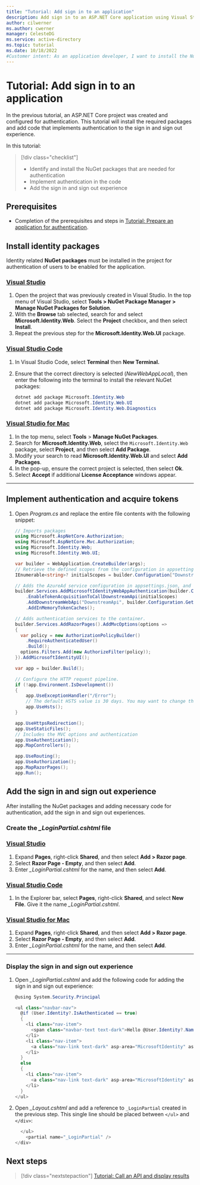 ```yaml
---
title: "Tutorial: Add sign in to an application"
description: Add sign in to an ASP.NET Core application using Visual Studio.
author: cilwerner
ms.author: cwerner
manager: CelesteDG
ms.service: active-directory
ms.topic: tutorial
ms.date: 10/18/2022
#Customer intent: As an application developer, I want to install the NuGet packages necessary for authentication in my IDE, and implement authentication in my web app.
---
```


# Tutorial: Add sign in to an application

In the previous tutorial, an ASP.NET Core project was created and configured for authentication. This tutorial will install the required packages and add code that implements authentication to the sign in and sign out experience.

In this tutorial:

> [!div class="checklist"]
> * Identify and install the NuGet packages that are needed for authentication
> * Implement authentication in the code
> * Add the sign in and sign out experience

## Prerequisites

* Completion of the prerequisites and steps in [Tutorial: Prepare an application for authentication](web-app-tutorial-02-prepare-application.md).

## Install identity packages

Identity related **NuGet packages** must be installed in the project for authentication of users to be enabled for the application.

### [Visual Studio](#tab/visual-studio)

1. Open the project that was previously created in Visual Studio. In the top menu of Visual Studio, select **Tools > NuGet Package Manager > Manage NuGet Packages for Solution**.
1. With the **Browse** tab selected, search for and select **Microsoft.Identity.Web**. Select the **Project** checkbox, and then select **Install**.
1. Repeat the previous step for the **Microsoft.Identity.Web.UI** package.

### [Visual Studio Code](#tab/visual-studio-code)

1. In Visual Studio Code, select **Terminal** then **New Terminal.**
1. Ensure that the correct directory is selected (*NewWebAppLocal*), then enter the following into the terminal to install the relevant NuGet packages:

    ```powershell
    dotnet add package Microsoft.Identity.Web 
    dotnet add package Microsoft.Identity.Web.UI 
    dotnet add package Microsoft.Identity.Web.Diagnostics 
    ```

### [Visual Studio for Mac](#tab/visual-studio-for-mac)

1. In the top menu, select **Tools** > **Manage NuGet Packages**.
1. Search for **Microsoft.Identity.Web**, select the `Microsoft.Identity.Web` package, select **Project**, and then select **Add Package**.
1. Modify your search to read **Microsoft.Identity.Web.UI** and select **Add Packages**.
1. In the pop-up, ensure the correct project is selected, then select **Ok**.
1. Select **Accept** if additional **License Acceptance** windows appear. 
---


## Implement authentication and acquire tokens

1. Open *Program.cs* and replace the entire file contents with the following snippet: 

    ```csharp
    // Imports packages
    using Microsoft.AspNetCore.Authorization;
    using Microsoft.AspNetCore.Mvc.Authorization;
    using Microsoft.Identity.Web;
    using Microsoft.Identity.Web.UI;

    var builder = WebApplication.CreateBuilder(args);
    // Retrieve the defined scopes from the configuration in appsettings.json
    IEnumerable<string>? initialScopes = builder.Configuration["DownstreamApi:Scopes"]?.Split(' ');

    // Adds the AzureAd service configuration in appsettings.json, and configures the service to acquire a token
    builder.Services.AddMicrosoftIdentityWebAppAuthentication(builder.Configuration, "AzureAd")
        .EnableTokenAcquisitionToCallDownstreamApi(initialScopes)
        .AddDownstreamWebApi("DownstreamApi", builder.Configuration.GetSection("DownstreamApi"))
        .AddInMemoryTokenCaches();

    // Adds authentication services to the container.
    builder.Services.AddRazorPages().AddMvcOptions(options =>
    {
      var policy = new AuthorizationPolicyBuilder()
        .RequireAuthenticatedUser()
        .Build();
      options.Filters.Add(new AuthorizeFilter(policy));
    }).AddMicrosoftIdentityUI();

    var app = builder.Build();

    // Configure the HTTP request pipeline.
    if (!app.Environment.IsDevelopment())
    {
        app.UseExceptionHandler("/Error");
        // The default HSTS value is 30 days. You may want to change this for production scenarios, see https://aka.ms/aspnetcore-hsts.
        app.UseHsts();
    }

    app.UseHttpsRedirection();
    app.UseStaticFiles();
    // Includes the MVC options and authentication
    app.UseAuthentication();
    app.MapControllers();

    app.UseRouting();
    app.UseAuthorization();
    app.MapRazorPages();
    app.Run();
    ```

## Add the sign in and sign out experience

After installing the NuGet packages and adding necessary code for authentication, add the sign in and sign out experiences.

### Create the *_LoginPartial.cshtml* file

### [Visual Studio](#tab/visual-studio)

1. Expand **Pages**, right-click **Shared**, and then select **Add > Razor page**.
1. Select **Razor Page - Empty**, and then select **Add**.
1. Enter *_LoginPartial.cshtml* for the name, and then select **Add**.

### [Visual Studio Code](#tab/visual-studio-code)

1. In the Explorer bar, select **Pages**, right-click **Shared**, and select **New File**. Give it the name *_LoginPartial.cshtml*.

### [Visual Studio for Mac](#tab/visual-studio-for-mac)

1. Expand **Pages**, right-click **Shared**, and then select **Add > Razor page**.
1. Select **Razor Page - Empty**, and then select **Add**.
1. Enter *_LoginPartial.cshtml* for the name, and then select **Add**.
---

### Display the sign in and sign out experience

1. Open *_LoginPartial.cshtml* and add the following code for adding the sign in and sign out experience:

    ```csharp
    @using System.Security.Principal

    <ul class="navbar-nav">
      @if (User.Identity?.IsAuthenticated == true)
      {
        <li class="nav-item">
          <span class="navbar-text text-dark">Hello @User.Identity?.Name!</span>
        </li>
        <li class="nav-item">
          <a class="nav-link text-dark" asp-area="MicrosoftIdentity" asp-controller="Account" asp-action="SignOut">Sign out</a>
        </li>
      }
      else
      {
        <li class="nav-item">
          <a class="nav-link text-dark" asp-area="MicrosoftIdentity" asp-controller="Account" asp-action="SignIn">Sign in</a>
        </li>
      }
    </ul>
    ```

1. Open *_Layout.cshtml* and add a reference to `_LoginPartial` created in the previous step. This single line should be placed between `</ul>` and `</div>`:

    ```csharp
      </ul>
        <partial name="_LoginPartial" />
    </div>
    ```

## Next steps

> [!div class="nextstepaction"]
> [Tutorial: Call an API and display results](web-app-tutorial-04-call-web-api.md)